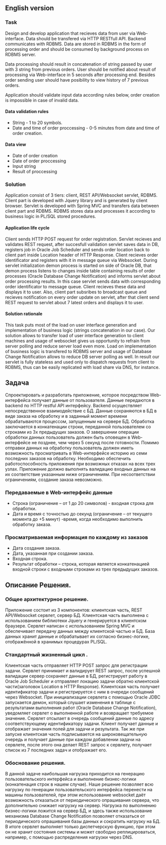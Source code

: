 ## English version
### Task
Design and develop application that recieves data from user via Web-interface. Data should be transfered via HTTP RESTfull API. Backend communicates with RDBMS. Data are stored in RDBMS in the form of processing order and should be consumed by background process on RDBMS server.

Data processing should result in concatenation of string passed by user with 3 string from previous orders. User should be notified about result of processing via Web-interface in 5 seconds after processing end. Besides order sending user should have posibility to view history of 7 previous orders. 

Application should validate input data according rules below, order creation is impossible in case of invalid data.

#### Data validation rules
* String - 1 to 20 symbols.
* Date and time of order proccessing - 0-5 minutes from date and time of order creation.

#### Data view
* Date of order creation
* Date of order proccessing
* Input string
* Result of proccessing

### Solution
Application consist of 3 tiers: client, REST API/Websocket servlet, RDBMS. Client part is developed with Jquery library and is generated by client browser. Servlet is developed with Spring MVC and transfers data between client part and RDBMS. RDBMS stores data and processes it according to business logic in PL/SQL stored procedures.

#### Application life cycle
Client sends HTTP POST request for order registration. Servlet recieves and validates REST request, after succesfull validation servlet saves data in DB, registers job in Oracle Job Scheduler and sends order location back to client part inside Location header of HTTP Response. Client recieves order identificator and registers with it in message queue via Websocket.
During servlet initialization demon process is started on side of Oracle DB, that demon process listens to changes inside table containing results of order processes (Oracle Database Change Notification) and informs servlet about order processing results. In this case servlet sends data with corresponding order identificator to message queue. Client recieves these data and displays it to user.
Also, client part subsribes to broadcast queue and recieves notification on every order update on servlet, after that client send REST request to servlet about 7 latest orders and displays it to user. 

#### Solution rationale
This task puts most of the load on user interface generation and implementation of business logic (strings concatenation in our case). Our solution allows to transfer load of user interface generation to client machines and usage of websocket gives us opportunity to refrain from server polling and reduce server load even more. Load on implementation of business logic is transfered to RDBMS server and usage of Database Change Notification allows to reduce DB server polling as well. In result our servlet is fully stateless and used only to dispatch requests from client to RDBMS, thus can be easily replicated with load share via DNS, for instance.



## Задача
Спроектировать и разработать приложение, которое посредством Web-интерфейса получает
данные от пользователя. Данные передаются в backend по HTTP restful API интерфейсу. Backend
осуществляет непосредственное взаимодействие с БД. Данные сохраняются в БД в виде заказа на
обработку и в заданный момент времени обрабатываются процессом, запущенным на сервере БД.
Обработка заключается в конкатенации строки, переданной пользователем со строками из 3х
предыдущих заказов. О завершении операции обработки данных пользователь должен быть
оповещен в Web-интерфейсе не позднее, чем через 5 секунд после готовности. Помимо отправки
данных на обработку пользователь должен иметь возможность просматривать в Web-интерфейсе
историю из семи последних заказов на обработку. Необходимо обеспечить работоспособность
приложения при возможных отказах на всех трех узлах.
Приложение должно выполнять валидацию входных данных на их соответствие указанным ниже
ограничениям. При несоответствии ограничениям, создание заказа невозможно.

### Передаваемые в Web-интерфейс данные
* Строка (ограничение – от 1 до 20 символов) - входная строка для обработки.
* Дата и время с точностью до секунд (ограничение – от текущего момента до +5 минут) -время, когда необходимо выполнить обработку заказа.

### Просматриваемая информация по каждому из заказов
* Дата создания заказа.
* Дата, указанная при создании заказа.
* Входная строка.
* Результат обработки – строка, которая является конкатенацией входной строки с
входными строками из трех предыдущих заказов. 

## Описание Решения.
### Общее архитектурное решение.
Приложение состоит из 3 компонентов: клиентская часть, REST API/Websocket
сервлет, сервер БД. Клиентская часть выполнена с использованием библиотеки Jquery
и генерируется в клиентском браузере. Сервлет написан с использованием Spring
MVC и обеспечивает передачу данных между клиентской частью и БД. База данных
хранит данные и обрабатывает их согласно бизнес-логике, отображённой в хранимых
процедурах PL/SQL.
### Стандартный жизненный цикл​ .
Клиентская часть отправляет HTTP POST запрос для регистрации задачи.
Сервлет принимает и валидирует REST запрос, после успешной валидации сервер
сохраняет данные в БД, регистрирует работу в Oracle Job Scheduler и отправляет
локацию задачи обратно клиентской части(заголовок Location в HTTP Response).
Клиентская часть получает идентификатор задачи и регистрируется с ним в очереди
сообщений через Websocket.
При инициализации сервлета с помощью Oracle JDBC запускается демон,
который слушает изменения в таблице с результатами выполнения работ (Oracle
Database Change Notification), уведомляет сервлет о выполненной работе и
возвращает требуемое значение. Сервлет отсылает в очередь сообщений данные по
адресу соответствующему идентификатору задачи. Клиент получает данные и
отображает значения полей для задачи и результата.
Так же при запуске клиентская часть подписывается на широковещательную очередь
и получает данные при каждом добавлении задачи на сервлете, после этого она
делает REST запрос к сервлету, получает список из 7 последних задач и отображает
его.
### Обоснование решения.
В данной задаче наибольшая нагрузка приходится на генерацию пользовательского
интерфейса и выполнение бизнес-логики (конкатенация строк в нашем случае). Наше
решение позволяет всю нагрузку по генерации пользовательского интерфейса
перенести на машины пользователей, при этом использование websocket даёт
возможность отказаться от периодического опрашивания сервера, что дополнительно
снижает нагрузку на сервер. Нагрузка по выполнению бизнес-логики ложится на
сервер БД, и здесь также использование механизма Database Change Notification
позволяет отказаться от периодического опрашивания базы данных и сократить
нагрузку на БД. В итоге сервлет выполняет только диспетчерскую функцию, при этом
он не хранит состояния системы и может свободно реплицироваться, например, с
помощью распределения нагрузки через DNS.
